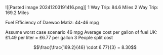 ![[Pasted image 20241203191416.png]]
1 Way Trip: 84.6 Miles
2 Way Trip: 169.2 Miles

Fuel Efficiency of Daewoo Matiz: 44-46 mpg

Assume worst case scenario 46 mpg
Average cost per gallon of fuel UK: £1.49 per liter = £6.77 per gallon
3 People split cost

$$\frac{\frac{169.2}{46} \cdot 6.77}{3} = 8.30$$